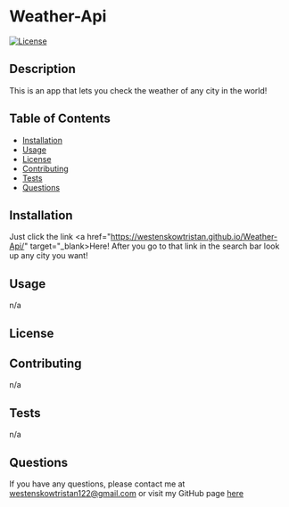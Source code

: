 # Weather-Api

[![License]()]()

## Description

This is an app that lets you check the weather of any city in the world!

## Table of Contents

- [Installation](#installation)
- [Usage](#usage)
- [License](#license)
- [Contributing](#contributing)
- [Tests](#tests)
- [Questions](#questions)

## Installation

Just click the link <a href="https://westenskowtristan.github.io/Weather-Api/" target="\_blank>Here!</a> After you go to that link in the search bar look up any city you want!

## Usage

n/a

## License

## Contributing

n/a

## Tests

n/a

## Questions

If you have any questions, please contact me at [westenskowtristan122@gmail.com](mailto:westenskowtristan122@gmail.com) or visit my GitHub page [here](https://github.com/WestenskowTristan/)
